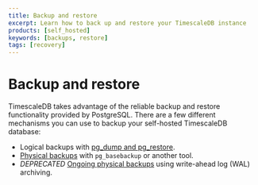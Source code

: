 ```yaml
---
title: Backup and restore
excerpt: Learn how to back up and restore your TimescaleDB instance
products: [self_hosted]
keywords: [backups, restore]
tags: [recovery]
---
```


# Backup and restore

TimescaleDB takes advantage of the reliable backup and restore functionality
provided by PostgreSQL. There are a few different mechanisms you can use to
backup your self-hosted TimescaleDB database:

*   Logical backups with [pg_dump and pg_restore][logical-backups].
*   [Physical backups][physical-backups] with `pg_basebackup` or another tool.
*   _DEPRECATED_ [Ongoing physical backups][ongoing-physical-backups] using write-ahead log
  (WAL) archiving.

[logical-backups]: /self-hosted/:currentVersion:/backup-and-restore/pg-dump-and-restore/
[ongoing-physical-backups]: /self-hosted/:currentVersion:/backup-and-restore/docker-and-wale/
[physical-backups]: /self-hosted/:currentVersion:/backup-and-restore/physical/
